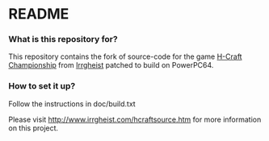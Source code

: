 # README #

### What is this repository for? ###

This repository contains the fork of source-code for the game [H-Craft Championship](http://www.irrgheist.com/games.htm) from [Irrgheist](http://www.irrgheist.com) patched to build on PowerPC64.

### How to set it up? ###

Follow the instructions in doc/build.txt

Please visit http://www.irrgheist.com/hcraftsource.htm for more information on this project.
